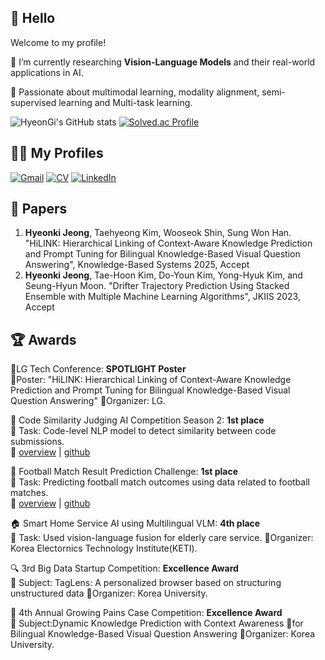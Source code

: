 ## 👋 Hello

Welcome to my profile! 

🧠 I’m currently researching **Vision-Language Models** and their real-world applications in AI.

📌 Passionate about multimodal learning, modality alignment, semi-supervised learning and Multi-task learning.

![HyeonGi's GitHub stats](https://github-readme-stats.vercel.app/api?username=Hyeon-kki&show_icons=true&theme=radical)
[![Solved.ac Profile](http://mazassumnida.wtf/api/generate_badge?boj=gusrl1210)](https://solved.ac/gusrl1210)

## 🧑‍💻 My Profiles
[![Gmail](https://img.shields.io/badge/Gmail-D14836?style=for-the-badge&logo=gmail&logoColor=white)](mailto:your@email.com)
[![CV](https://img.shields.io/badge/CV-PDF-red?style=for-the-badge&logo=adobeacrobatreader)](https://github.com/Hyeon-kki/resume/CV_JHK_ENG.pdf)
[![LinkedIn](https://img.shields.io/badge/LinkedIn-0077B5?style=for-the-badge&logo=linkedin&logoColor=white)](https://www.linkedin.com/in/hyeon-kki/)

## 📝 Papers
1. **Hyeonki Jeong**, Taehyeong Kim, Wooseok Shin, Sung Won Han. "HiLINK: Hierarchical Linking of Context-Aware Knowledge Prediction and Prompt Tuning for Bilingual Knowledge-Based Visual Question Answering", Knowledge-Based Systems 2025, Accept
2. **Hyeonki Jeong**, Tae-Hoon Kim, Do-Youn Kim, Yong-Hyuk Kim, and Seung-Hyun Moon. "Drifter Trajectory Prediction Using Stacked Ensemble with Multiple Machine Learning Algorithms", JKIIS 2023, Accept

## 🏆 Awards
🌟LG Tech Conference: **SPOTLIGHT Poster**  
📌Poster: "HiLINK: Hierarchical Linking of Context-Aware Knowledge Prediction and Prompt Tuning for Bilingual Knowledge-Based Visual Question Answering"
🔗Organizer: LG.

🥇 Code Similarity Judging AI Competition Season 2: **1st place**  
📌 Task: Code-level NLP model to detect similarity between code submissions.  
🔗 [overview](https://dacon.io/competitions/official/236228/overview/description) | [github](https://github.com/GNOEYHEAT/CodeSim_cpp)

🥇 Football Match Result Prediction Challenge: **1st place**  
📌 Task: Predicting football match outcomes using data related to football matches.  
🔗 [overview](https://dacon.io/competitions/official/236246/overview/description) | [github](https://github.com/Hyeon-kki/DACON/tree/main/soccer)

🏠 Smart Home Service AI using Multilingual VLM: **4th place**  
📌 Task: Used vision-language fusion for elderly care service.
🔗Organizer: Korea Electornics Technology Institute(KETI).

🔍 3rd Big Data Startup Competition: **Excellence Award**  
📌 Subject: TagLens: A personalized browser based on structuring unstructured data
🔗Organizer: Korea University.

💪 4th Annual Growing Pains Case Competition: **Excellence Award**  
📌 Subject:Dynamic Knowledge Prediction with Context Awareness for Bilingual Knowledge-Based Visual Question Answering
🔗Organizer: Korea University.
